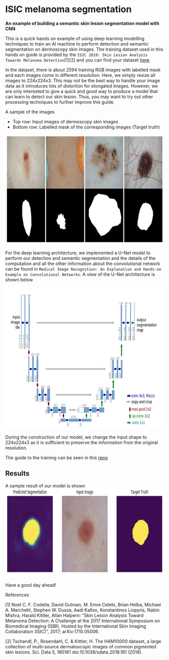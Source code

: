 # ISIC melanoma segmentation
**An example of building a semantic skin lesion segmentation model with CNN**

This is a quick hands on example of using deep learning modelling techniques to train an AI machine to perform detection and semantic segmentation on dermoscopy skin images.
The training dataset used in this hands on guide is provided by the `ISIC 2018: Skin Lesion Analysis Towards Melanoma Detection`[1][2] and you can find your dataset [here](https://challenge2018.isic-archive.com/task1/).

In the dataset, there is about 2594 training RGB images with labelled mask and each images come in different resolution.
Here, we simply resize all images to 224x224x3. This may not be the best way to handle your image data as it introduces lots of distortion for elongated images.
However, we are only interested to give a quick and good way to produce a model that can learn to detect our skin lesion.
Thus, you may want to try out other processing techniques to further improve this guide.

A sample of the images
* Top row: Input images of dermoscopy skin images
* Bottom row: Labelled mask of the corresponding images (Target truth)
<img src="https://github.com/DW-Hwang/ISIC-melanoma-segmentation/blob/master/screenshots/image1.png" width= "840" height="350"/> 

For the deep learning architecture, we implemented a U-Net model to perform our detection and semantic segmentation and the details of the computation and all the other information about the convolutional network can be found in `Medical Image Recognition: An Explanation and Hands-on Example on Convolutional Networks`. A view of the U-Net architecture is shown below

<img src="https://github.com/DW-Hwang/ISIC-melanoma-segmentation/blob/master/screenshots/unet.png" width= "768" height="450"/>

During the construction of our model, we change the input shape to 224x224x3 as it is sufficient to preserve the information from the original resolution. 

The guide to the training can be seen in this [repo](https://github.com/DW-Hwang/ISIC-melanoma-segmentation/blob/master/U-net/segmentation.ipynb) 

## Results
A sample result of our model is shown 
<img src="https://github.com/DW-Hwang/ISIC-melanoma-segmentation/blob/master/screenshots/image2.png" width= "840" height="280"/> 

Have a good day ahead!

References

[1] Noel C. F. Codella, David Gutman, M. Emre Celebi, Brian Helba, Michael A. Marchetti, Stephen W. Dusza, Aadi Kalloo, Konstantinos Liopyris, Nabin Mishra, Harald Kittler, Allan Halpern: “Skin Lesion Analysis Toward Melanoma Detection: A Challenge at the 2017 International Symposium on Biomedical Imaging (ISBI), Hosted by the International Skin Imaging Collaboration (ISIC)”, 2017; arXiv:1710.05006.

[2] Tschandl, P., Rosendahl, C. & Kittler, H. The HAM10000 dataset, a large collection of multi-source dermatoscopic images of common pigmented skin lesions. Sci. Data 5, 180161 doi:10.1038/sdata.2018.161 (2018).

